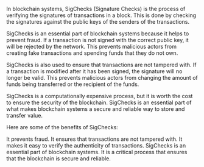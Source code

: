 
In blockchain systems, SigChecks (Signature Checks) is the process of verifying the signatures of transactions in a block. This is done by checking the signatures against the public keys of the senders of the transactions.

SigChecks is an essential part of blockchain systems because it helps to prevent fraud. If a transaction is not signed with the correct public key, it will be rejected by the network. This prevents malicious actors from creating fake transactions and spending funds that they do not own.

SigChecks is also used to ensure that transactions are not tampered with. If a transaction is modified after it has been signed, the signature will no longer be valid. This prevents malicious actors from changing the amount of funds being transferred or the recipient of the funds.

SigChecks is a computationally expensive process, but it is worth the cost to ensure the security of the blockchain. SigChecks is an essential part of what makes blockchain systems a secure and reliable way to store and transfer value.

Here are some of the benefits of SigChecks:

It prevents fraud.
It ensures that transactions are not tampered with.
It makes it easy to verify the authenticity of transactions.
SigChecks is an essential part of blockchain systems. It is a critical process that ensures that the blockchain is secure and reliable.